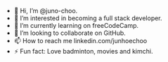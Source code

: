 - 👋 Hi, I’m @juno-choo.
- 👀 I’m interested in becoming a full stack developer.
- 🌱 I’m currently learning on freeCodeCamp.
- 💞️ I’m looking to collaborate on GitHub.
- 📫 How to reach me linkedin.com/junhoechoo
- ⚡ Fun fact: Love badminton, movies and kimchi.

<!---
junhoechoo/junhoechoo is a ✨ special ✨ repository because its `README.md` (this file) appears on your GitHub profile.
You can click the Preview link to take a look at your changes.
--->

